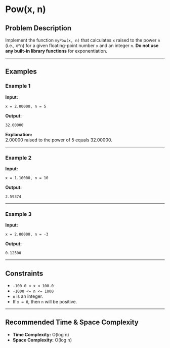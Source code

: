 # Pow(x, n)

## Problem Description

Implement the function `myPow(x, n)` that calculates `x` raised to the power `n` (i.e., x^n) for a given floating-point number `x` and an integer `n`. **Do not use any built-in library functions** for exponentiation.

---

## Examples

### Example 1

**Input:**  
```
x = 2.00000, n = 5
```



**Output:**  
```
32.00000
```



**Explanation:**  
2.00000 raised to the power of 5 equals 32.00000.

---

### Example 2

**Input:**  
```
x = 1.10000, n = 10
```



**Output:**  
```
2.59374
```


---

### Example 3

**Input:**  
```
x = 2.00000, n = -3
```


**Output:**  
```
0.12500
```



---

## Constraints

- `-100.0 < x < 100.0`
- `-1000 <= n <= 1000`
- `n` is an integer.
- If `x = 0`, then `n` will be positive.

---

## Recommended Time & Space Complexity

- **Time Complexity:** O(log n)
- **Space Complexity:** O(log n)
